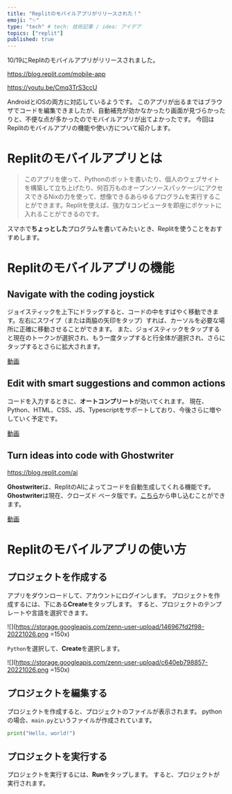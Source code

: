 ```yaml
---
title: "Replitのモバイルアプリがリリースされた！"
emoji: "✨"
type: "tech" # tech: 技術記事 / idea: アイデア
topics: ["replit"]
published: true
---
```


10/19にReplitのモバイルアプリがリリースされました。

https://blog.replit.com/mobile-app

https://youtu.be/Cmq3TrS3ccU

AndroidとiOSの両方に対応しているようです。
このアプリが出るまではブラウザでコードを編集できましたが、自動補充が効かなかったり画面が見づらかったりと、不便な点が多かったのでモバイルアプリが出てよかったです。
今回はReplitのモバイルアプリの機能や使い方について紹介します。

# Replitのモバイルアプリとは

>このアプリを使って、Pythonのボットを書いたり、個人のウェブサイトを構築して立ち上げたり、何百万ものオープンソースパッケージにアクセスできるNixの力を使って、想像できるあらゆるプログラムを実行することができます。Replitを使えば、強力なコンピュータを即座にポケットに入れることができるのです。

スマホで**ちょっとした**プログラムを書いてみたいとき、Replitを使うことをおすすめします。

# Replitのモバイルアプリの機能

## Navigate with the coding joystick

ジョイスティックを上下にドラッグすると、コードの中をすばやく移動できます。左右にスワイプ（または両脇の矢印をタップ）すれば、カーソルを必要な場所に正確に移動させることができます。
また、ジョイスティックをタップすると現在のトークンが選択され、もう一度タップすると行全体が選択され、さらにタップするとさらに拡大されます。

[動画](https://blog.repl.it/images/mobile-app/joystick_demo.mp4)

## Edit with smart suggestions and common actions

コードを入力するときに、**オートコンプリート**が効いてくれます。
現在、Python、HTML、CSS、JS、Typescriptをサポートしており、今後さらに増やしていく予定です。

[動画](https://blog.repl.it/images/mobile-app/suggestions_demo.mp4)

## Turn ideas into code with Ghostwriter

https://blog.replit.com/ai

**Ghostwriter**は、ReplitのAIによってコードを自動生成してくれる機能です。
**Ghostwriter**は現在、クローズド ベータ版です。[こちら](https://replit.com/@amasad/GhostWriter-Early-Access?v=1)から申し込むことができます。

[動画](https://blog.repl.it/images/mobile-app/ghostwriter_demo.mp4)

# Replitのモバイルアプリの使い方

## プロジェクトを作成する

アプリをダウンロードして、アカウントにログインします。
プロジェクトを作成するには、下にある**Create**をタップします。
すると、プロジェクトのテンプレートや言語を選択できます。

![](https://storage.googleapis.com/zenn-user-upload/146967fd2f98-20221026.png =150x)

`Python`を選択して、**Create**を選択します。

![](https://storage.googleapis.com/zenn-user-upload/c640eb798857-20221026.png =150x)

## プロジェクトを編集する

プロジェクトを作成すると、プロジェクトのファイルが表示されます。
pythonの場合、`main.py`というファイルが作成されています。
```python:main.py
print("Hello, world!")
```

## プロジェクトを実行する

プロジェクトを実行するには、**Run**をタップします。
すると、プロジェクトが実行されます。
